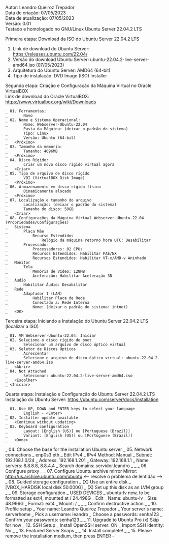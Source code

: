 Autor: Leandro Queiroz Trepador<br>
Data de criação: 07/05/2023<br>
Data de atualização: 07/05/2023<br>
Versão: 0.01<br>
Testado e homologado no GNU/Linux Ubuntu Server 22.04.2 LTS

Primeira etapa: Download da ISO do Ubuntu Server 22.04.2 LTS

01. Link de download do Ubuntu Server: https://releases.ubuntu.com/22.04/
02. Versão do download Ubuntu Server: ubuntu-22.04.2-live-server-amd64.iso (07/05/2023)
03. Arquitetura do Ubuntu Server: AMD64 (64-bit)
04. Tipo de instalação: DVD Image (ISO) Installer

Segunda etapa: Criação e Configuração da Máquina Virtual no Oracle VirtualBOX<br>
Link de download do Oracle VirtualBOX: https://www.virtualbox.org/wiki/Downloads

	_ 01. Ferramentas;
	_		Novo
	_ 02. Nome e Sistema Operacional:
	_		Nome: Webserver-Ubuntu-22.04
	_		Pasta da Máquina: (deixar o padrão do sistema)
	_		Tipo: Linux
	_		Versão: Ubuntu (64-bit)
	_	<Próximo>
	_ 03. Tamanho da memória:
	_		Tamanho: 4096MB
	_	<Próximo>
	_ 04. Disco Rígido:
	_		Criar um novo disco rígido virtual agora
	_	<Criar>
	_ 05. Tipo de arquivo de disco rígido
	_		VDI (VirtualBOX Disk Image)
	_	<Próximo>
	_ 06. Armazenamento em disco rígido físico
	_		Dinamicamente alocado
	_	<Próximo>
	_ 07. Localização e tamanho do arquivo
	_		Localização: (deixar o padrão do sistema)
	_		Tamanho do disco: 50GB
	_	<Criar>
	_ 08. Configurações da Máquina Virtual Webserver-Ubuntu-22.04 (Propriedades/Configurações)
	_	Sistema
	_		Placa Mãe
	_			Recurso Estendidos
	_				Relógio da máquina retorno hora UTC: Desabilitar
	_		Processador
	_			Processadores: 02 CPUs
	_			Recursos Estendidos: Habilitar PAE/NX
	_ 			Recursos Estendidos: Habilitar VT-x/AMD-v Aninhado
	_	Monitor
	_		Tela
	_			Memória de Vídeo: 128MB
	_			Aceleração: Habilitar Aceleração 3D
	_	Áudio
	_		Habilitar Áudio: Desabilitar
	_	Rede
	_		Adaptador 1 (LAN)
	_			Habilitar Placa de Rede
	_			Conectado a: Rede Interna
	_			Nome: (deixar o padrão do sistema: intnet)
	_	<OK>

Terceira etapa: Iniciando a Instalação do Ubuntu Server 22.04.2 LTS (localizar a ISO)

	_ 01. VM Webserver-Ubuntu-22.04: Iniciar
	_ 02. Selecione o disco rígido de boot
	_ 		Selecionar um arquivo de disco óptico virtual
	_ 03. Seletor de Discos Ópticos
	_ 		Acrescentar
	_ 		Selecione o arquivo de disco óptico virtual: ubuntu-22.04.2-live-server-amd64.iso
	_ 	<Abrir>
	_ 04. Not Attached
	_ 		Selecionar: ubuntu-22.04.2-live-server-amd64.iso
	_ 	<Escolher>
	_ <Iniciar>

Quarta etapa: Instalação e Configuração do Ubuntu Server 22.04.2 LTS<br>
Instalação do Ubuntu Server: https://ubuntu.com/server/docs/installation

	_ 01. Use UP, DOWN and ENTER keys to select your language
	_ 		English - <Enter>
	_ 02. Installer update available
	_	<Continue without updating>
	_ 03. Keyboard configuration
	_ 		Layout: [English (US)] ou [Portuguese (Brazil)]
	_ 		Variant: [English (US)] ou [Portuguese (Brazil)]
	_ 	<Done>
  _ 04. Choose the base for the installation
        Ubuntu server
      <Done>
	_ 05. Network connections
	_ 		enp0s3 eth <Enter>
	_ 			Edit IPv4 <Enter>
	_ 				IPv4 Method: Manual <Enter>
	_ 					Subnet: 192.168.1.0/24 <Tab>
	_ 					Address: 192.168.1.201 <Tab>
	_ 					Gateway: 192.168.1.1 <Tab>
	_ 					Name servers: 8.8.8.8, 8.8.4.4 <Tab>
	_ 					Search domains: servidor.leandro
	_ 				<Save>
	_ 	<Done>
	_ 06. Configure proxy
	_	<Done>
	_ 07. Configure Ubuntu archive mirror
			Mirror: http://us.archive.ubuntu.com/ubuntu <-- resolve o problema de lentidão -->
		<Done>
	_ 08. Guided storage configuration
	_	(X) Use an entire disk
	_		[VBOX_HARDISK local disk 50.000G]
	_		(X) Set up this disk as an LVM group
	_	<Done>
	_ 09. Storage configuration
	_	USED DEVICES
	_		ubuntu-lv	new, to be formatted as ext4, mounted at /	24.498G 
	_			Edit
	_				Name: ubuntu-lv
	_				Size: 48.996G
	_				Format: ext4
	_				Mount: /
	_			<Save>
	_	<Done>
	_	Confirm destructive action
	_		<Continue>
	_ 10. Profile setup
	_ 		Your name: Leandro Queiroz Trepador <Tab>
	_ 		Your server's name: serverhome <Tab>
	_ 		Pick a username: leandro <Tab>
	_ 		Choose a passwords: senha123 <Tab>
	_ 		Confirm your passwords: senha123
	_ 	<Done>
  _ 11. Upgrade to Ubuntu Pro
        (x) Skip for now
      <Done>
	_ 12. SSH Setup
	_ 		Install OpenSSH server: ON <Space>
	_ 		Import SSH identity: No <Tab>
	_ 	<Done>
	_ 13. Featured Server Snaps
	_	<Done>
	_ 14. Install complete!
	_	<Reboot Now>
	_ 15. Please remove the installation medium, then press ENTER - <Enter>